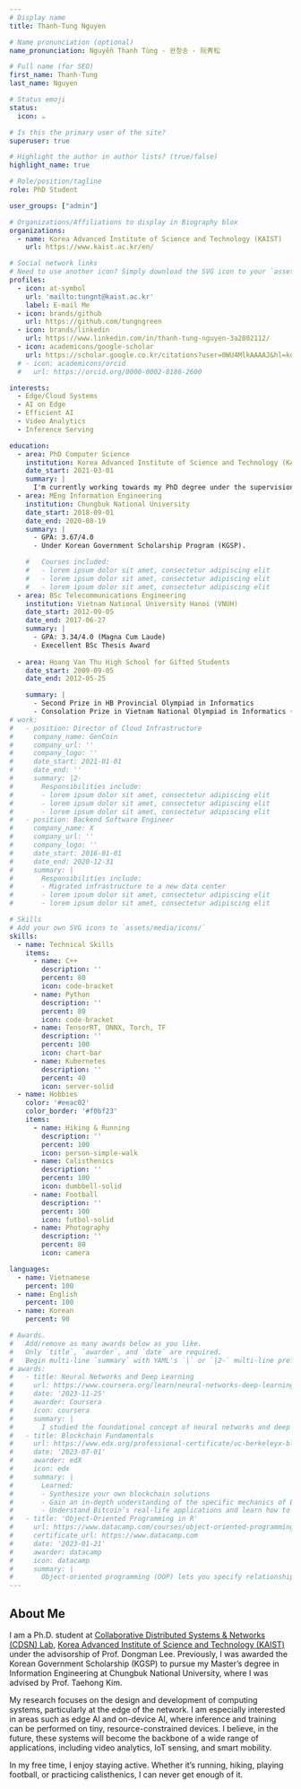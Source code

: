 ```yaml
---
# Display name
title: Thanh-Tung Nguyen

# Name pronunciation (optional)
name_pronunciation: Nguyễn Thanh Tùng - 완청송 - 阮靑松

# Full name (for SEO)
first_name: Thanh-Tung
last_name: Nguyen

# Status emoji
status:
  icon: ☕️

# Is this the primary user of the site?
superuser: true

# Highlight the author in author lists? (true/false)
highlight_name: true

# Role/position/tagline
role: PhD Student

user_groups: ["admin"]

# Organizations/Affiliations to display in Biography blox
organizations:
  - name: Korea Advanced Institute of Science and Technology (KAIST)
    url: https://www.kaist.ac.kr/en/

# Social network links
# Need to use another icon? Simply download the SVG icon to your `assets/media/icons/` folder.
profiles:
  - icon: at-symbol
    url: 'mailto:tungnt@kaist.ac.kr'
    label: E-mail Me
  - icon: brands/github
    url: https://github.com/tungngreen
  - icon: brands/linkedin
    url: https://www.linkedin.com/in/thanh-tung-nguyen-3a2802112/
  - icon: academicons/google-scholar
    url: https://scholar.google.co.kr/citations?user=0WU4MlkAAAAJ&hl=ko
  # - icon: academicons/orcid
  #   url: https://orcid.org/0000-0002-8186-2600

interests:
  - Edge/Cloud Systems
  - AI on Edge
  - Efficient AI
  - Video Analytics
  - Inference Serving

education:
  - area: PhD Computer Science
    institution: Korea Advanced Institute of Science and Technology (KAIST)
    date_start: 2021-03-01
    summary: |
      I'm currently working towards my PhD degree under the supervision of Prof. Dongman Lee at [Collaborative Distributed Networks & Systems (CDSN) Lab](http://cds.kaist.ac.kr/).
  - area: MEng Information Engineering
    institution: Chungbuk National University
    date_start: 2018-09-01
    date_end: 2020-08-19
    summary: |
      - GPA: 3.67/4.0
      - Under Korean Government Scholarship Program (KGSP).

    #   Courses included:
    #   - lorem ipsum dolor sit amet, consectetur adipiscing elit
    #   - lorem ipsum dolor sit amet, consectetur adipiscing elit
    #   - lorem ipsum dolor sit amet, consectetur adipiscing elit
  - area: BSc Telecommunications Engineering
    institution: Vietnam National University Hanoi (VNUH)
    date_start: 2012-09-05
    date_end: 2017-06-27
    summary: |
      - GPA: 3.34/4.0 (Magna Cum Laude)
      - Execellent BSc Thesis Award
      
  - area: Hoang Van Thu High School for Gifted Students
    date_start: 2009-09-05
    date_end: 2012-05-25

    summary: |
      - Second Prize in HB Provincial Olympiad in Informatics
      - Consolation Prize in Vietnam National Olympiad in Informatics (VNOI)
# work:
#   - position: Director of Cloud Infrastructure
#     company_name: GenCoin
#     company_url: ''
#     company_logo: ''
#     date_start: 2021-01-01
#     date_end: ''
#     summary: |2-
#       Responsibilities include:
#       - lorem ipsum dolor sit amet, consectetur adipiscing elit
#       - lorem ipsum dolor sit amet, consectetur adipiscing elit
#       - lorem ipsum dolor sit amet, consectetur adipiscing elit
#   - position: Backend Software Engineer
#     company_name: X
#     company_url: ''
#     company_logo: ''
#     date_start: 2016-01-01
#     date_end: 2020-12-31
#     summary: |
#       Responsibilities include:
#       - Migrated infrastructure to a new data center
#       - lorem ipsum dolor sit amet, consectetur adipiscing elit
#       - lorem ipsum dolor sit amet, consectetur adipiscing elit

# Skills
# Add your own SVG icons to `assets/media/icons/`
skills:
  - name: Technical Skills
    items:
      - name: C++
        description: ''
        percent: 80
        icon: code-bracket
      - name: Python
        description: ''
        percent: 80
        icon: code-bracket
      - name: TensorRT, ONNX, Torch, TF
        description: ''
        percent: 100
        icon: chart-bar
      - name: Kubernetes
        description: ''
        percent: 40
        icon: server-solid
  - name: Hobbies
    color: '#eeac02'
    color_border: '#f0bf23'
    items:
      - name: Hiking & Running
        description: ''
        percent: 100
        icon: person-simple-walk
      - name: Calisthenics
        description: ''
        percent: 100
        icon: dumbbell-solid
      - name: Football
        description: ''
        percent: 100
        icon: futbol-solid
      - name: Photography
        description: ''
        percent: 80
        icon: camera

languages:
  - name: Vietnamese
    percent: 100
  - name: English
    percent: 100
  - name: Korean
    percent: 90

# Awards.
#   Add/remove as many awards below as you like.
#   Only `title`, `awarder`, and `date` are required.
#   Begin multi-line `summary` with YAML's `|` or `|2-` multi-line prefix and indent 2 spaces below.
# awards:
#   - title: Neural Networks and Deep Learning
#     url: https://www.coursera.org/learn/neural-networks-deep-learning
#     date: '2023-11-25'
#     awarder: Coursera
#     icon: coursera
#     summary: |
#       I studied the foundational concept of neural networks and deep learning. By the end, I was familiar with the significant technological trends driving the rise of deep learning; build, train, and apply fully connected deep neural networks; implement efficient (vectorized) neural networks; identify key parameters in a neural network’s architecture; and apply deep learning to your own applications.
#   - title: Blockchain Fundamentals
#     url: https://www.edx.org/professional-certificate/uc-berkeleyx-blockchain-fundamentals
#     date: '2023-07-01'
#     awarder: edX
#     icon: edx
#     summary: |
#       Learned:
#       - Synthesize your own blockchain solutions
#       - Gain an in-depth understanding of the specific mechanics of Bitcoin
#       - Understand Bitcoin’s real-life applications and learn how to attack and destroy Bitcoin, Ethereum, smart contracts and Dapps, and alternatives to Bitcoin’s Proof-of-Work consensus algorithm
#   - title: 'Object-Oriented Programming in R'
#     url: https://www.datacamp.com/courses/object-oriented-programming-with-s3-and-r6-in-r
#     certificate_url: https://www.datacamp.com
#     date: '2023-01-21'
#     awarder: datacamp
#     icon: datacamp
#     summary: |
#       Object-oriented programming (OOP) lets you specify relationships between functions and the objects that they can act on, helping you manage complexity in your code. This is an intermediate level course, providing an introduction to OOP, using the S3 and R6 systems. S3 is a great day-to-day R programming tool that simplifies some of the functions that you write. R6 is especially useful for industry-specific analyses, working with web APIs, and building GUIs.
---
```


## About Me

 I am a Ph.D. student at [Collaborative Distributed Systems & Networks (CDSN) Lab](http://cds.kaist.ac.kr/), [Korea Advanced Institute of Science and Technology (KAIST)](https://www.kaist.ac.kr/en/) under the advisorship of Prof. Dongman Lee. Previously, I was awarded the Korean Government Scholarship (KGSP) to pursue my Master’s degree in Information Engineering at Chungbuk National University, where I was advised by Prof. Taehong Kim.

My research focuses on the design and development of computing systems, particularly at the edge of the network. I am especially interested in areas such as edge AI and on-device AI, where inference and training can be performed on tiny, resource-constrained devices. I believe, in the future, these systems will become the backbone of a wide range of applications, including video analytics, IoT sensing, and smart mobility.

In my free time, I enjoy staying active. Whether it’s running, hiking, playing football, or practicing calisthenics, I can never get enough of it.
